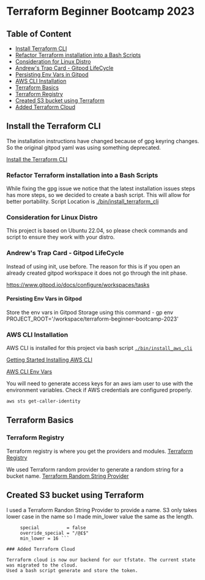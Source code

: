 # Terraform Beginner Bootcamp 2023


## Table of Content

- [Install Terraform CLI](#install-the-terraform-cli)
- [Refactor Terraform installation into a Bash Scripts](#refactor-terraform-installation-into-a-bash-scripts)
- [Consideration for Linux Distro](#consideration-for-linux-distro)
- [Andrew's Trap Card - Gitpod LifeCycle](#andrews-trap-card---gitpod-lifecycle)
- [Persisting Env Vars in Gitpod](#persisting-env-vars-in-gitpod)
- [AWS CLI Installation](#aws-cli-installation)
- [Terraform Basics](#terraform-basics)
- [Terraform Registry](#terraform-registry)
- [Created S3 bucket using Terraform](#created-s3-bucket-using-terraform)
- [Added Terraform Cloud]()


## Install the Terraform CLI

The installation instructions have changed because of gpg keyring changes. So the original gitpod yaml was using something deprecated. 

[Install the Terraform CLI](https://developer.hashicorp.com/terraform/tutorials/aws-get-started/install-cli)


### Refactor Terraform installation into a Bash Scripts

While fixing the gpg issue we notice that the latest installation issues steps has more steps, so we decided to create a bash script. This will allow for better portability. Script Location is [./bin/install_terraform_cli](./bin/install_terraform_cli)


### Consideration for Linux Distro

This project is based on Ubuntu 22.04, so please check commands and script to ensure they work with your distro.


### Andrew's Trap Card - Gitpod LifeCycle

Instead of using init, use before. The reason for this is if you open an already created gitpod workspace it does not go through the init phase.

https://www.gitpod.io/docs/configure/workspaces/tasks



#### Persisting Env Vars in Gitpod

Store the env vars in Gitpod Storage using this command -  gp env PROJECT_ROOT='/workspace/terraform-beginner-bootcamp-2023'


### AWS CLI Installation

AWS CLI is installed for this project via bash script [`./bin/install_aws_cli`](./bin/install_aws_cli)

[Getting Started Installing AWS CLI](https://docs.aws.amazon.com/cli/latest/userguide/getting-started-install.html)

[AWS CLI Env Vars](https://docs.aws.amazon.com/cli/latest/userguide/cli-configure-envvars.html)


You will need to generate access keys for an aws iam user to use with the environment variables.
Check if AWS credentials are configured properly.
```sh
aws sts get-caller-identity
```

## Terraform Basics

### Terraform Registry

Terraform registry is where you get the providers and modules. [Terraform Registry](https://registry.terraform.io)


We used Terraform random provider to generate a random string for a bucket name. [Terraform Random String Provider](https://registry.terraform.io/providers/hashicorp/random/latest/docs/resources/string)



## Created S3 bucket using Terraform

I used a Terraform Randon String Provider to provide a name. S3 only takes lower case in the name so I made min_lower value the same as the length.
```  length           = 16
     special          = false
     override_special = "/@£$"
     min_lower = 16 ```

### Added Terraform Cloud

Terraform cloud is now our backend for our tfstate. The current state was migrated to the cloud.
Used a bash script generate and store the token.